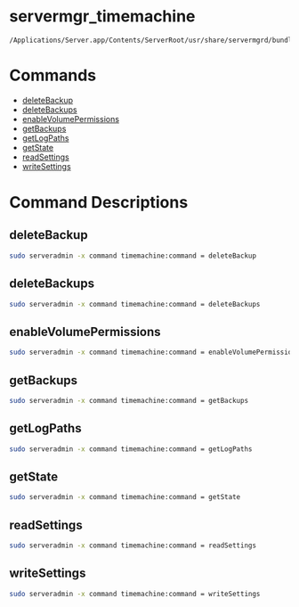 # servermgr_timemachine

```console
/Applications/Server.app/Contents/ServerRoot/usr/share/servermgrd/bundles/servermgr_timemachine.bundle/Contents/MacOS/servermgr_timemachine
```

# Commands

* [deleteBackup](https://github.com/erikberglund/servermgr_commands/blob/master/servermgr_timemachine.md#deletebackup)
* [deleteBackups](https://github.com/erikberglund/servermgr_commands/blob/master/servermgr_timemachine.md#deletebackups)
* [enableVolumePermissions](https://github.com/erikberglund/servermgr_commands/blob/master/servermgr_timemachine.md#enablevolumepermissions)
* [getBackups](https://github.com/erikberglund/servermgr_commands/blob/master/servermgr_timemachine.md#getbackups)
* [getLogPaths](https://github.com/erikberglund/servermgr_commands/blob/master/servermgr_timemachine.md#getlogpaths)
* [getState](https://github.com/erikberglund/servermgr_commands/blob/master/servermgr_timemachine.md#getstate)
* [readSettings](https://github.com/erikberglund/servermgr_commands/blob/master/servermgr_timemachine.md#readsettings)
* [writeSettings](https://github.com/erikberglund/servermgr_commands/blob/master/servermgr_timemachine.md#writesettings)

# Command Descriptions

## deleteBackup

```bash
sudo serveradmin -x command timemachine:command = deleteBackup
```

## deleteBackups

```bash
sudo serveradmin -x command timemachine:command = deleteBackups
```

## enableVolumePermissions

```bash
sudo serveradmin -x command timemachine:command = enableVolumePermissions
```

## getBackups

```bash
sudo serveradmin -x command timemachine:command = getBackups
```

## getLogPaths

```bash
sudo serveradmin -x command timemachine:command = getLogPaths
```

## getState

```bash
sudo serveradmin -x command timemachine:command = getState
```

## readSettings

```bash
sudo serveradmin -x command timemachine:command = readSettings
```

## writeSettings

```bash
sudo serveradmin -x command timemachine:command = writeSettings
```

